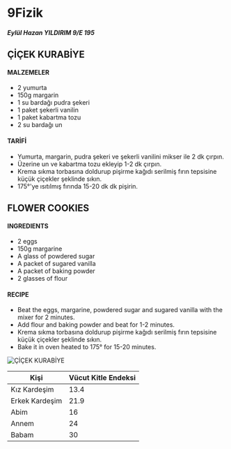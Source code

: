 # 9Fizik
##### Eylül Hazan YILDIRIM 9/E 195
## ÇİÇEK KURABİYE
#### MALZEMELER
* 2 yumurta
* 150g margarin
* 1 su bardağı pudra şekeri
* 1 paket şekerli vanilin
* 1 paket kabartma tozu
* 2 su bardağı un

#### TARİFİ
* Yumurta, margarin, pudra şekeri ve şekerli vanilini  mikser ile 2 dk çırpın.
* Üzerine un ve kabartma tozu ekleyip 1-2 dk çırpın.
* Krema sıkma torbasına doldurup pişirme kağıdı serilmiş fırın tepsisine küçük çiçekler şeklinde sıkın.
* 175°'ye ısıtılmış fırında 15-20 dk dk pişirin.

## FLOWER COOKIES
#### INGREDIENTS
* 2 eggs
* 150g margarine
* A glass of powdered sugar 
* A packet of sugared vanilla
* A packet of baking powder
* 2 glasses of flour

#### RECIPE
* Beat the eggs, margarine, powdered sugar and sugared vanilla with the mixer for 2 minutes.
* Add flour and baking powder and beat for 1-2 minutes.
* Krema sıkma torbasına doldurup pişirme kağıdı serilmiş fırın tepsisine küçük çiçekler şeklinde sıkın.
* Bake it in oven heated to 175° for 15-20 minutes.

![ÇİÇEK KURABİYE](https://cdn.yemek.com/mnresize/940/940/uploads/2020/03/cicek-kurabiye-tarifi.jpg)

Kişi      | Vücut Kitle Endeksi
---------------|--------------------
Kız Kardeşim   | 13.4
Erkek Kardeşim | 21.9
Abim           | 16
Annem          | 24
Babam          | 30
